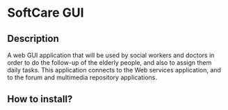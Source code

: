 # SoftCare GUI
## Description
A web GUI application that will be used by social workers and doctors in order to do the follow-up of the elderly people, and also to assign them daily tasks. This application connects to the Web services application, and to the forum and multimedia repository applications.
## How to install?
